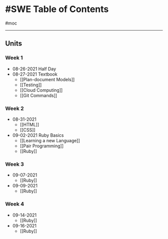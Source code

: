 # #SWE Table of Contents
#moc 

---

## Units
### Week 1
-  08-26-2021 Half Day
- 08-27-2021 Textbook
	- [[Plan-document Models]]
	- [[Testing]]
	- [[Cloud Computing]]
	- [[Git Commands]]

### Week 2
- 08-31-2021
	- [[HTML]]
	- [[CSS]]
- 09-02-2021 Ruby Basics
	- [[Learning a new Language]]
	- [[Pair Programming]]
	- [[Ruby]]

### Week 3
- 09-07-2021
	- [[Ruby]]
- 09-09-2021
	- [[Ruby]]

### Week 4
- 09-14-2021
	- [[Ruby]]
- 09-16-2021
	- [[Ruby]]